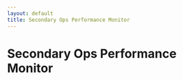 ```yaml
---
layout: default
title: Secondary Ops Performance Monitor
---
```

# Secondary Ops Performance Monitor